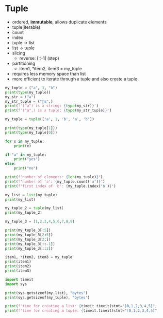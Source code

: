 # Tuple

* ordered, **immutable**, allows duplicate elements
* tuple(iterable)
* count
* index
* tuple -> list
* list -> tuple
* slicing
  * reverse: [::-1] (step)
* partitioning
  * item1, *item2, item3 = my_tuple
* requires less memory space than list
* more efficient to iterate through a tuple and also create a tuple

```Python
my_tuple = ("a", 1, "b")
print(type(my_tuple))
my_str = ("a")
my_str_tuple = ("a",)
print(f'("a") is a string: {type(my_str)}')
print(f'("a",) is a tuple: {type(my_str_tuple)}')

my_tuple = tuple(['a', 1, 'b', 'a', 'b'])

print(type(my_tuple[1]))
print(type(my_tuple[0]))

for x in my_tuple:
    print(x)

if "a" in my_tuple:
    print("yes")
else:
    print("no")

print(f"number of elements: {len(my_tuple)}")
print(f"number of 'a': {my_tuple.count('a')}")
print(f"first index of 'b': {my_tuple.index('b')}")

my_list = list(my_tuple)
print(my_list)

my_tuple_2 = tuple(my_list)
print(my_tuple_2)

my_tuple_3 = (1,2,3,4,5,6,7,8,9)

print(my_tuple_3[:5])
print(my_tuple_3[2:5])
print(my_tuple_3[2:])
print(my_tuple_3[::-1])
print(my_tuple_3[::2])

item1, *item2, item3 = my_tuple
print(item1)
print(item2)
print(item3)

import timeit
import sys

print(sys.getsizeof(my_list), "bytes")
print(sys.getsizeof(my_tuple), "bytes")

print(f'time for creating a list: {timeit.timeit(stmt="[0,1,2,3,4,5]", number = 1000000)}')
print(f'time for creating a tuple: {timeit.timeit(stmt="(0,1,2,3,4,5)", number = 1000000)}')
```
